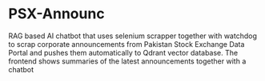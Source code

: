 # PSX-Announc
RAG based AI chatbot that uses selenium scrapper together with watchdog to scrap corporate announcements from Pakistan Stock Exchange Data Portal and pushes them automatically to Qdrant vector database. The frontend shows summaries of the latest announcements together with a chatbot
